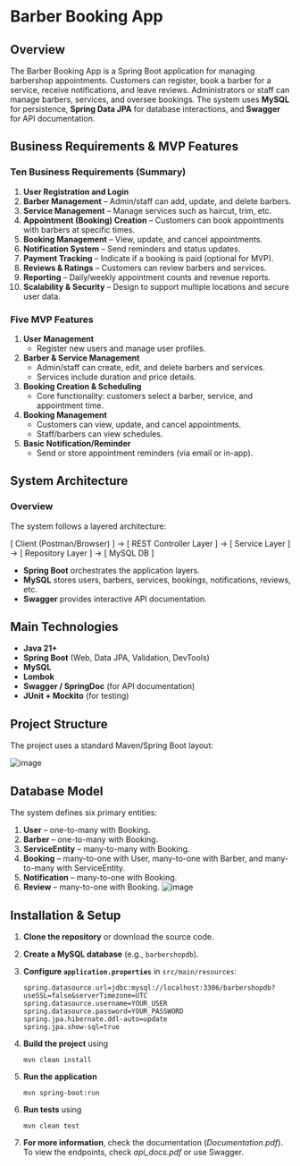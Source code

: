 # Barber Booking App

## Overview

The Barber Booking App is a Spring Boot application for managing barbershop appointments. Customers can register, book a barber for a service, receive notifications, and leave reviews. Administrators or staff can manage barbers, services, and oversee bookings. The system uses **MySQL** for persistence, **Spring Data JPA** for database interactions, and **Swagger** for API documentation.

## Business Requirements & MVP Features

### Ten Business Requirements (Summary)
1. **User Registration and Login**  
2. **Barber Management** – Admin/staff can add, update, and delete barbers.
3. **Service Management** – Manage services such as haircut, trim, etc.
4. **Appointment (Booking) Creation** – Customers can book appointments with barbers at specific times.
5. **Booking Management** – View, update, and cancel appointments.
6. **Notification System** – Send reminders and status updates.
7. **Payment Tracking** – Indicate if a booking is paid (optional for MVP).
8. **Reviews & Ratings** – Customers can review barbers and services.
9. **Reporting** – Daily/weekly appointment counts and revenue reports.
10. **Scalability & Security** – Design to support multiple locations and secure user data.

### Five MVP Features
1. **User Management**  
   - Register new users and manage user profiles.
2. **Barber & Service Management**  
   - Admin/staff can create, edit, and delete barbers and services.
   - Services include duration and price details.
3. **Booking Creation & Scheduling**  
   - Core functionality: customers select a barber, service, and appointment time.
4. **Booking Management**  
   - Customers can view, update, and cancel appointments.
   - Staff/barbers can view schedules.
5. **Basic Notification/Reminder**  
   - Send or store appointment reminders (via email or in-app).

## System Architecture

### Overview
The system follows a layered architecture:

[ Client (Postman/Browser) ] → [ REST Controller Layer ] → [ Service Layer ] → [ Repository Layer ] → [ MySQL DB ]

- **Spring Boot** orchestrates the application layers.
- **MySQL** stores users, barbers, services, bookings, notifications, reviews, etc.
- **Swagger** provides interactive API documentation.

## Main Technologies
- **Java 21+**
- **Spring Boot** (Web, Data JPA, Validation, DevTools)
- **MySQL**
- **Lombok**
- **Swagger / SpringDoc** (for API documentation)
- **JUnit + Mockito** (for testing)

## Project Structure
The project uses a standard Maven/Spring Boot layout:

![image](https://github.com/user-attachments/assets/d4e2df20-0b1a-4f0f-85a8-935a0341e275)


## Database Model
The system defines six primary entities:
1. **User** – one-to-many with Booking.
2. **Barber** – one-to-many with Booking.
3. **ServiceEntity** – many-to-many with Booking.
4. **Booking** – many-to-one with User, many-to-one with Barber, and many-to-many with ServiceEntity.
5. **Notification** – many-to-one with Booking.
6. **Review** – many-to-one with Booking.
![image](https://github.com/user-attachments/assets/d976b023-8527-4020-94cc-881dbd5bbd78)


## Installation & Setup
1. **Clone the repository** or download the source code.
2. **Create a MySQL database** (e.g., `barbershopdb`).
3. **Configure `application.properties`** in `src/main/resources`:
   ```properties
   spring.datasource.url=jdbc:mysql://localhost:3306/barbershopdb?useSSL=false&serverTimezone=UTC
   spring.datasource.username=YOUR_USER
   spring.datasource.password=YOUR_PASSWORD
   spring.jpa.hibernate.ddl-auto=update
   spring.jpa.show-sql=true
   ```
4. **Build the project** using
   ``` properties
   mvn clean install
   ```
5. **Run the application**
   ``` properties
   mvn spring-boot:run
   ```

6. **Run tests** using
    ``` properties
   mvn clean test
   ```
7. **For more information**, check the documentation (_Documentation.pdf_). To view the endpoints, check _api_docs.pdf_ or use Swagger.
   





